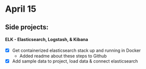# April 15

## Side projects:
#### ELK - Elasticsearch, Logstash, & Kibana
  - [x] Get containerized elasticsearch stack up and running in Docker
    - Added readme about these steps to Github
  - [x] Add sample data to project, load data & connect elasticsearch